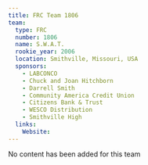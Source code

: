 ```yaml
---
title: FRC Team 1806
team:
  type: FRC
  number: 1806
  name: S.W.A.T.
  rookie_year: 2006
  location: Smithville, Missouri, USA
  sponsors:
    - LABCONCO
    - Chuck and Joan Hitchborn
    - Darrell Smith
    - Community America Credit Union
    - Citizens Bank & Trust
    - WESCO Distribution
    - Smithville High
  links:
    Website: 
---
```

No content has been added for this team